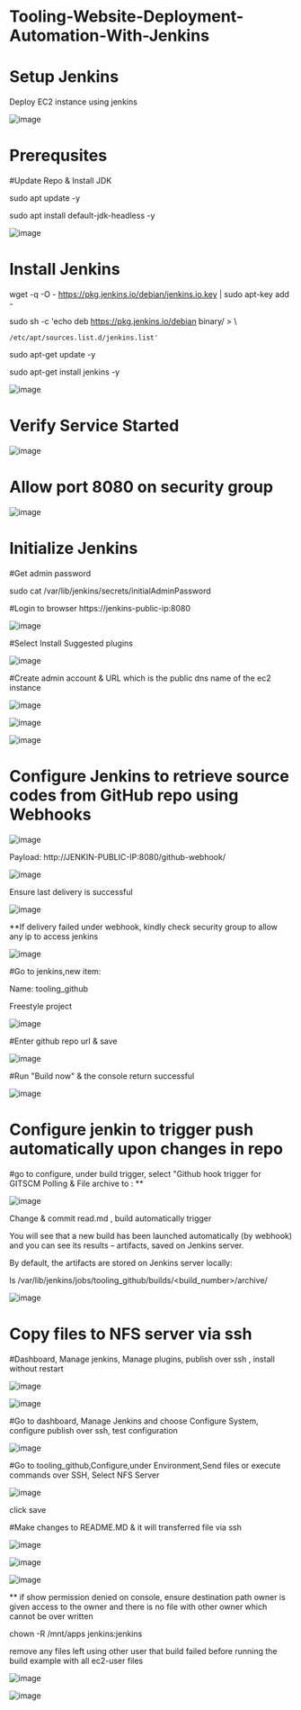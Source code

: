 # Tooling-Website-Deployment-Automation-With-Jenkins

# Setup Jenkins

Deploy EC2 instance using jenkins

![image](https://user-images.githubusercontent.com/49937302/119209490-76478400-bad9-11eb-960d-3795417443ce.png)

# Prerequsites

#Update Repo & Install JDK

sudo apt update -y

sudo apt install default-jdk-headless -y

![image](https://user-images.githubusercontent.com/49937302/119209608-39c85800-bada-11eb-8b47-7e62d6289157.png)


# Install Jenkins
wget -q -O - https://pkg.jenkins.io/debian/jenkins.io.key | sudo apt-key add -

sudo sh -c 'echo deb https://pkg.jenkins.io/debian binary/ > \

    /etc/apt/sources.list.d/jenkins.list'
    
sudo apt-get update -y

sudo apt-get install jenkins -y

![image](https://user-images.githubusercontent.com/49937302/119210012-a5abc000-badc-11eb-92fd-142b630f67a9.png)

# Verify Service Started

![image](https://user-images.githubusercontent.com/49937302/119210082-f9b6a480-badc-11eb-82f4-71662d28699a.png)

# Allow port 8080 on security group

![image](https://user-images.githubusercontent.com/49937302/119210160-79447380-badd-11eb-92d8-12f5b6e830b0.png)

# Initialize Jenkins

#Get admin password

sudo cat /var/lib/jenkins/secrets/initialAdminPassword

#Login to browser https://jenkins-public-ip:8080

![image](https://user-images.githubusercontent.com/49937302/119210382-76964e00-bade-11eb-8b1d-ab1d1dfbbccf.png)

#Select Install Suggested plugins

![image](https://user-images.githubusercontent.com/49937302/119210395-84e46a00-bade-11eb-9a74-bab4be663f5c.png)

#Create admin account & URL which is the public dns name of the ec2 instance

![image](https://user-images.githubusercontent.com/49937302/119211005-4ea8e980-bae2-11eb-9f50-74148f60d7ab.png)

![image](https://user-images.githubusercontent.com/49937302/119211023-66806d80-bae2-11eb-9297-49e9a555fe18.png)

![image](https://user-images.githubusercontent.com/49937302/119211032-7c8e2e00-bae2-11eb-999e-3f59d00787ce.png)

# Configure Jenkins to retrieve source codes from GitHub repo using Webhooks

![image](https://user-images.githubusercontent.com/49937302/119211543-5ae27600-bae5-11eb-8388-8059b72fb851.png)

Payload: http://JENKIN-PUBLIC-IP:8080/github-webhook/

![image](https://user-images.githubusercontent.com/49937302/119243201-3515a980-bb97-11eb-9296-1d5dac633f0a.png)

Ensure last delivery is successful

![image](https://user-images.githubusercontent.com/49937302/119243229-6bebbf80-bb97-11eb-987e-d7eac1e12e96.png)

**If delivery failed under webhook, kindly check security group to allow any ip to access jenkins

![image](https://user-images.githubusercontent.com/49937302/119243265-bf5e0d80-bb97-11eb-93c9-5a67adf75994.png)

#Go to jenkins,new item:

Name: tooling_github

Freestyle project

![image](https://user-images.githubusercontent.com/49937302/119211718-61bdb880-bae6-11eb-94b2-f7f8fbb0d301.png)

#Enter github repo url & save

![image](https://user-images.githubusercontent.com/49937302/119243347-5f1b9b80-bb98-11eb-911f-4ede18608908.png)

#Run "Build now" & the console return successful

![image](https://user-images.githubusercontent.com/49937302/119243367-870aff00-bb98-11eb-90de-3f47621a1a52.png)

# Configure jenkin to trigger push automatically upon changes in repo

#go to configure, under build trigger, select "Github hook trigger for GITSCM Polling & File archive to : **

![image](https://user-images.githubusercontent.com/49937302/119243385-ca656d80-bb98-11eb-8c58-6783e3d8daf9.png)

Change & commit read.md , build automatically trigger

You will see that a new build has been launched automatically (by webhook) and you can see its results – artifacts, saved on Jenkins server.

By default, the artifacts are stored on Jenkins server locally:

ls /var/lib/jenkins/jobs/tooling_github/builds/<build_number>/archive/

![image](https://user-images.githubusercontent.com/49937302/119243448-65f6de00-bb99-11eb-8a7c-36a20014e7ce.png)



# Copy files to NFS server via ssh

#Dashboard, Manage jenkins, Manage plugins, publish over ssh , install without restart

![image](https://user-images.githubusercontent.com/49937302/119243527-1a90ff80-bb9a-11eb-9535-71c6763d1aa4.png)

![image](https://user-images.githubusercontent.com/49937302/119243539-3e544580-bb9a-11eb-96fa-7538fd4015d5.png)


#Go to dashboard, Manage Jenkins and choose Configure System, configure publish over ssh, test configuration

![image](https://user-images.githubusercontent.com/49937302/119263659-9169df00-bc12-11eb-9294-0da590d03ee7.png)

#Go to tooling_github,Configure,under Environment,Send files or execute commands over SSH, Select NFS Server 

![image](https://user-images.githubusercontent.com/49937302/119263513-f113ba80-bc11-11eb-8834-26682ad34e18.png)

click save

#Make changes to README.MD & it will transferred file via ssh

![image](https://user-images.githubusercontent.com/49937302/119263366-53b88680-bc11-11eb-85ec-cba140829e90.png)

![image](https://user-images.githubusercontent.com/49937302/119263383-6af77400-bc11-11eb-812f-e5cbe9e5f158.png)

![image](https://user-images.githubusercontent.com/49937302/119263393-79459000-bc11-11eb-88f6-f134a75566ff.png)


** if show permission denied on console, ensure destination path owner is given access to the owner and there is no file with other owner which cannot be over written

chown -R /mnt/apps jenkins:jenkins

remove any files left using other user that build failed before running the build example with all ec2-user files

![image](https://user-images.githubusercontent.com/49937302/119263472-c32e7600-bc11-11eb-87f6-180b5231195e.png)

![image](https://user-images.githubusercontent.com/49937302/119263246-d5f47b00-bc10-11eb-8181-a9d09e1b0e6e.png)


